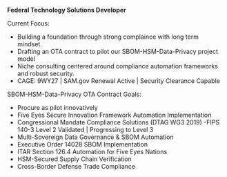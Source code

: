 **Federal Technology Solutions Developer**

Current Focus:
- Building a foundation through strong complaince with long term mindset.
- Drafting an OTA contract to pilot our SBOM-HSM-Data-Privacy project model
- Niche consulting centered around compliance automation frameworks and robust security.
- CAGE: 9WY27 | SAM.gov Renewal Active | Security Clearance Capable

SBOM-HSM-Data-Privacy OTA Contract Goals:
- Procure as pilot innovatively 
- Five Eyes Secure Innovation Framework Automation Implementation
- Congressional Mandate Compliance Solutions (DTAG WG3 2019)
 -FIPS 140-3 Level 2 Validated | Progressing to Level 3
- Multi-Sovereign Data Governance & SBOM Automation
- Executive Order 14028 SBOM Implementation
- ITAR Section 126.4 Automation for Five Eyes Nations  
- HSM-Secured Supply Chain Verification
- Cross-Border Defense Trade Compliance
